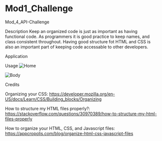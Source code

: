 # Mod1_Challenge
Mod_4_API-Challenge

Description
Keep an organized code is just as important as having functional code. As programmers it is good practice to keep names, and class consistent throughout. Having good structure fot HTML and CSS is also an important part of keeping code accessable to other developers.

Application

Usage
![Home](https://github.com/TThienT/Mod1_Challenge/assets/125310070/2276332b-a837-4ef0-9bf5-c2320e2f2bd8)

![Body](https://github.com/TThienT/Mod1_Challenge/assets/125310070/49c1fe45-2278-4202-b29e-23bf4f262c2d)


Credits

Organizing your CSS: https://developer.mozilla.org/en-US/docs/Learn/CSS/Building_blocks/Organizing

How to structure my HTML files properly?: https://stackoverflow.com/questions/30970389/how-to-structure-my-html-files-properly

How to organize your HTML, CSS, and Javascript files: https://appcropolis.com/blog/organize-html-css-javascript-files
